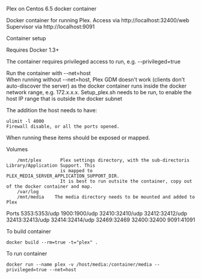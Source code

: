 Plex on Centos 6.5 docker container

Docker container for running Plex. 
  Access via http://localhost:32400/web
  Supervisor via http://localhost:9091

Container setup
 
  Requires Docker 1.3+

  The container requires privileged access to run, e.g. --privileged=true

  Run the container with --net=host    
  When running without --net=host, Plex GDM doesn't work (clients don't auto-discover the server)
  as the docker container runs inside the docker network range, e.g. 172.x.x.x.  Setup_plex.sh 
  needs to be run, to enable the host IP range that is outside the docker subnet 

  The addition the host needs to have:

    ulimit -l 4000
    Firewall disable, or all the ports opened. 

  When running these items should be exposed or mapped.
     
  Volumes

        /mnt/plex 	  	Plex settings directory, with the sub-directoris Library/Application Support. This
                     	is mapped to PLEX_MEDIA_SERVER_APPLICATION_SUPPORT_DIR.
                     	It is best to run outsite the container, copy out of the docker container and map.
       	/var/log
		/mnt/media    The media directory needs to be mounted and added to Plex

   Ports
       5353:5353/udp
       1900:1900/udp
       32410:32410/udp
       32412:32412/udp 
       32413:32413/udp
       32414:32414/udp
       32469:32469
       32400:32400
       9091:41091

To build container

	docker build --rm=true -t="plex" .

To run container

	docker run --name plex -v /host/media:/container/media --privileged=true --net=host

